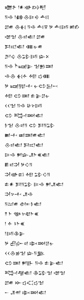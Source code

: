 <div class='block'>
<div class='line'>𒁾𒉿 𒁹𒀭𒀝𒋳𒋃</div>
<div class='line'>𒀀𒈾 𒁹𒂵𒁲𒄿𒀪 𒋀𒋙</div>
<div class='line'>𒇻𒌑 𒁲𒈬 𒀀𒈾 𒋀𒐊 𒃻 𒋀𒅀 𒅖𒁓</div>
<div class='line'>𒌝𒈠 𒊮𒁀𒅗 𒇻𒌑</div>
<div class='line'>𒁕𒀊𒅗 𒈪𒉡𒌑</div>
<div class='line'>𒂅𒌒 𒊮𒁉𒅀 𒇽𒉽</div>
<div class='line'>𒀀𒈾 𒋻𒍢𒉌 𒈠𒁖𒌅</div>
<div class='line'>𒈾𒁲 𒈬𒅆 𒅇 𒌓𒈪</div>
<div class='line'>𒃻 𒍢𒂖𒋾 𒉡𒌌𒌨𒁁</div>
<div class='line'>𒅇 𒌌𒌅 𒉺𒉌𒆪𒉡</div>
<div class='line'>𒌋𒌋𒈠 𒀀𒈾 𒄩𒆳𒅀</div>
<div class='line'>𒌌 𒅋𒇷𒅗</div>
<div class='line'>𒊩𒈠 𒊮𒁀𒀀 𒌌 𒁕𒀀𒁉</div>
<div class='line'>𒆤𒋾 𒀜𒌅𒌑𒅗</div>
<div class='line'>𒊮𒁀𒅗 𒁕𒀊𒅗</div>
<div class='line'>𒄿𒈾 𒂍𒇽𒂗𒈨𒌍𒅗</div>
<div class='line'>𒀾𒁀𒋫 𒃻𒄭𒀀</div>
<div class='line'>𒋫𒀝𒆗 𒅇 𒁉𒄭𒀀</div>
<div class='line'>𒉺𒀭 𒁕𒀀𒁉 𒄿𒈾 𒂍𒂗𒅗</div>
<div class='line'>𒋫𒆳𒋾 𒂗𒈾</div>
<div class='line'>𒀀𒁺𒌑 𒀠𒋰𒊩𒅗</div>
<div class='line'>𒈫 𒈨 𒀲𒆳𒊏𒈨𒌍</div>
<div class='line'>𒁹 𒅆 𒂟𒈨𒌍</div>
<div class='line'>𒁹𒅀𒆠𒉌</div>
<div class='line'>𒃻 𒌷𒅎𒁀 𒇸𒇷𒆪𒉡</div>
<div class='line'>𒌋𒌋𒁲𒂊𒈠 𒇽𒀀𒆥</div>
<div class='line'>𒌌𒌅 𒂍𒃲 𒀀𒈾 𒉺𒉌𒅗</div>
<div class='line'>𒅋𒆷𒅗 𒆠𒁉𒈠 𒌝𒈠</div>
<div class='line'>𒇻𒌑 𒁍𒌓𒄣𒌓𒈠</div>
<div class='line'>𒀸 𒂗𒉣 𒇸𒇷𒅗</div>
</div>